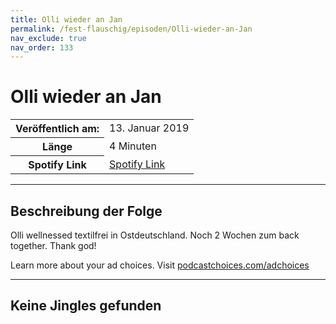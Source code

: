 ```yaml
---
title: Olli wieder an Jan
permalink: /fest-flauschig/episoden/Olli-wieder-an-Jan
nav_exclude: true
nav_order: 133
---
```


# Olli wieder an Jan
<table class="resp-table dcf-table dcf-table-responsive dcf-table-bordered dcf-table-striped dcf-w-100%">
                    <tbody>
                        <tr>
                            <th scope="row">Veröffentlich am:</th>
                            <td data-label="Veröffentlich am:">13. Januar 2019</td>
                        </tr>
                        <tr>
                            <th scope="row">Länge </th>
                            <td data-label="Länge ">4 Minuten</td>
                        </tr><tr>
                                <th scope="row">Spotify Link</th>
                                <td data-label="Spotify Link"><a href="https://open.spotify.com/episode/79ASLUz8xokSLcS1BW6a4P">Spotify Link</a></td>
                            </tr></tbody>
                </table>

***

## Beschreibung der Folge

<div>
Olli wellnessed textilfrei in Ostdeutschland. Noch 2 Wochen zum back together. Thank god!<p> </p><p>Learn more about your ad choices. Visit <a href="https://podcastchoices.com/adchoices">podcastchoices.com/adchoices</a></p>  
</div>

***

## Keine Jingles gefunden